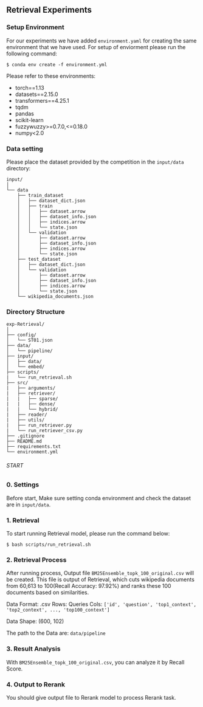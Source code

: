 ## Retrieval Experiments


### Setup Environment
For our experiments we have added `environment.yaml` for creating the same environment that we have used. For setup of enviorment please run the following command:

```console
$ conda env create -f environment.yml
```

Please refer to these environments:
- torch==1.13
- datasets==2.15.0
- transformers==4.25.1
- tqdm
- pandas
- scikit-learn
- fuzzywuzzy>=0.7.0,<=0.18.0
- numpy<2.0


### Data setting

Please place the dataset provided by the competition in the `input/data` directory:

```
input/
│
└── data
    ├── train_dataset
    │   ├── dataset_dict.json
    │   ├── train
    │   │   ├── dataset.arrow
    │   │   ├── dataset_info.json
    │   │   ├── indices.arrow
    │   │   └── state.json
    │   └── validation
    │       ├── dataset.arrow
    │       ├── dataset_info.json
    │       ├── indices.arrow
    │       └── state.json
    ├── test_dataset
    │   ├── dataset_dict.json
    │   └── validation
    │       ├── dataset.arrow
    │       ├── dataset_info.json
    │       ├── indices.arrow
    │       └── state.json
    └── wikipedia_documents.json
```


### Directory Structure

```
exp-Retrieval/
│
├── config/
│   └── ST01.json
├── data/
│   └── pipeline/
├── input/
│   ├── data/
│   └── embed/
├── scripts/
|   └── run_retrieval.sh
├── src/
|   ├── arguments/
|   ├── retriever/
|   |   ├── sparse/
|   |   ├── dense/
|   |   └── hybrid/
|   ├── reader/
|   ├── utils/
|   ├── run_retriever.py
|   └── run_retriever_csv.py
├── .gitignore
├── README.md
├── requirements.txt
└── environment.yml
```



###### START ######

### 0. Settings
Before start, Make sure setting conda environment and check the dataset are in `input/data`.


### 1. Retrieval
To start running Retrieval model, please run the command below:

```console
$ bash scripts/run_retrieval.sh
```


### 2. Retrieval Process
After running process, Output file `BM25Ensemble_topk_100_original.csv` will be created. This file is output of Retrieval, which cuts wikipedia documents from 60,613 to 100(Recall Accuracy: 97.92%) and ranks these 100 documents based on similarities.

Data Format: .csv
    Rows: Queries
    Cols: `['id', 'question', 'top1_context', 'top2_context', ..., 'top100_context']`

Data Shape: (600, 102)

The path to the Data are: `data/pipeline`


### 3. Result Analysis
With `BM25Ensemble_topk_100_original.csv`, you can analyze it by Recall Score.


### 4. Output to Rerank
You should give output file to Rerank model to process Rerank task.


